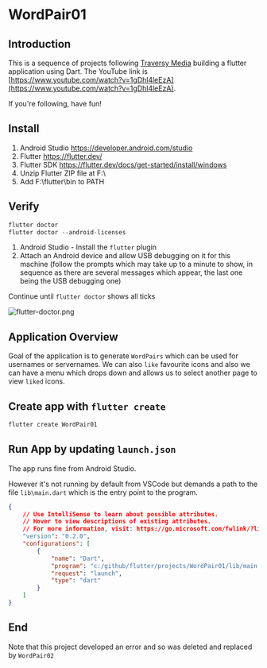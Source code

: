 # WordPair01

## Introduction

This is a sequence of projects following [Traversy Media](https://www.youtube.com/channel/UC29ju8bIPH5as8OGnQzwJyA) building a flutter application using Dart.  The YouTube link is [https://www.youtube.com/watch?v=1gDhl4leEzA](https://www.youtube.com/watch?v=1gDhl4leEzA).

If you're following, have fun!

## Install

1. Android Studio https://developer.android.com/studio
2. Flutter https://flutter.dev/ 
3. Flutter SDK https://flutter.dev/docs/get-started/install/windows
4. Unzip Flutter ZIP file at F:\ 
5. Add F:\flutter\bin to PATH
   
## Verify

```js
flutter doctor
flutter doctor --android-licenses
```

1. Android Studio - Install the `flutter` plugin
2. Attach an Android device and allow USB debugging on it for this machine (follow the prompts which may take up to a minute to show, in sequence as there are several messages which appear, the last one being the USB debugging one)

Continue until `flutter doctor` shows all ticks

![flutter-doctor.png](flutter-doctor.png)

## Application Overview

Goal of the application is to generate `WordPairs` which can be used for usernames or servernames.  We can also `like` favourite icons and also we can have a menu which drops down and allows us to select another page to view `liked` icons.

## Create app with `flutter create`

```js
flutter create WordPair01
```

## Run App by updating `launch.json`

The app runs fine from Android Studio.

However it's not running by default from VSCode but demands a path to the file `lib\main.dart` which is the entry point to the program.

```json
{
    // Use IntelliSense to learn about possible attributes.
    // Hover to view descriptions of existing attributes.
    // For more information, visit: https://go.microsoft.com/fwlink/?linkid=830387
    "version": "0.2.0",
    "configurations": [
        {
            "name": "Dart",
            "program": "c:/github/flutter/projects/WordPair01/lib/main.dart",
            "request": "launch",
            "type": "dart"
        }
    ]
}
```

## End

Note that this project developed an error and so was deleted and replaced by `WordPair02`




